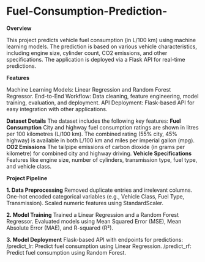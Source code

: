 # Fuel-Consumption-Prediction-
**Overview**

This project predicts vehicle fuel consumption (in L/100 km) using machine learning models. The prediction is based on various vehicle characteristics, including engine size, cylinder count, CO2 emissions, and other specifications. The application is deployed via a Flask API for real-time predictions.

**Features**

Machine Learning Models: Linear Regression and Random Forest Regressor.
End-to-End Workflow: Data cleaning, feature engineering, model training, evaluation, and deployment.
API Deployment: Flask-based API for easy integration with other applications.

**Dataset Details**
The dataset includes the following key features:
**Fuel Consumption**
City and highway fuel consumption ratings are shown in litres per 100 kilometres (L/100 km).
The combined rating (55% city, 45% highway) is available in both L/100 km and miles per imperial gallon (mpg).
**CO2 Emissions**
The tailpipe emissions of carbon dioxide (in grams per kilometre) for combined city and highway driving.
**Vehicle Specifications**
Features like engine size, number of cylinders, transmission type, fuel type, and vehicle class.

**Project Pipeline**

**1. Data Preprocessing**
Removed duplicate entries and irrelevant columns.
One-hot encoded categorical variables (e.g., Vehicle Class, Fuel Type, Transmission).
Scaled numeric features using StandardScaler.

**2. Model Training**
Trained a Linear Regression and a Random Forest Regressor.
Evaluated models using Mean Squared Error (MSE), Mean Absolute Error (MAE), and R-squared (R²).

**3. Model Deployment**
Flask-based API with endpoints for predictions:
/predict_lr: Predict fuel consumption using Linear Regression.
/predict_rf: Predict fuel consumption using Random Forest.
